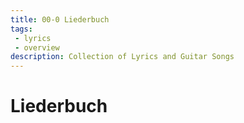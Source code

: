 ```yaml
---
title: 00-0 Liederbuch
tags: 
 - lyrics
 - overview
description: Collection of Lyrics and Guitar Songs
---
```


# Liederbuch

